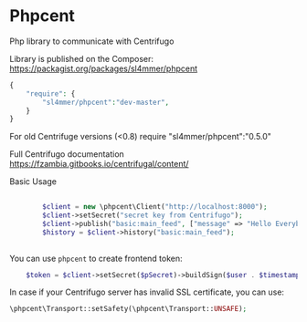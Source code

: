 Phpcent
========

Php library to communicate with Centrifugo

Library is published on the Composer: https://packagist.org/packages/sl4mmer/phpcent
```php
{
    "require": {
        "sl4mmer/phpcent":"dev-master",
    }
}
```

For old Centrifuge versions (<0.8) require "sl4mmer/phpcent":"0.5.0"


Full Centrifugo documentation https://fzambia.gitbooks.io/centrifugal/content/

Basic Usage


```php
        
        $client = new \phpcent\Client("http://localhost:8000");
        $client->setSecret("secret key from Centrifugo");
        $client->publish("basic:main_feed", ["message" => "Hello Everybody"]);
        $history = $client->history("basic:main_feed");
        
```

You can use `phpcent` to create frontend token:

```php
	$token = $client->setSecret($pSecret)->buildSign($user . $timestamp);
```

In case if your Centrifugo server has invalid SSL certificate, you can use:

```php
\phpcent\Transport::setSafety(\phpcent\Transport::UNSAFE);
```
